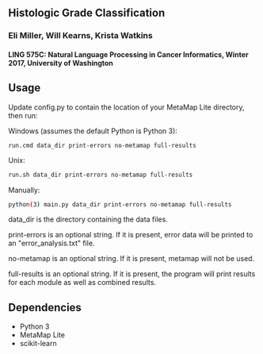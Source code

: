 Histologic Grade Classification
-----

### Eli Miller, Will Kearns, Krista Watkins
#### LING 575C: Natural Language Processing in Cancer Informatics, Winter 2017, University of Washington

Usage
-----

Update config.py to contain the location of your MetaMap Lite directory, then run:

Windows (assumes the default Python is Python 3):
```
run.cmd data_dir print-errors no-metamap full-results
```
Unix:
```bash
run.sh data_dir print-errors no-metamap full-results
```
Manually:
```bash
python(3) main.py data_dir print-errors no-metamap full-results
```

data_dir is the directory containing the data files.

print-errors is an optional string. If it is present, error data will be printed to an "error_analysis.txt" file.

no-metamap is an optional string. If it is present, metamap will not be used.

full-results is an optional string. If it is present, the program will print results for each module as well as combined results.

Dependencies
-----

* Python 3
* MetaMap Lite
* scikit-learn
